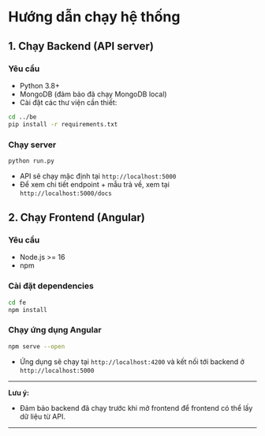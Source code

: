 # Hướng dẫn chạy hệ thống

## 1. Chạy Backend (API server)

### Yêu cầu
- Python 3.8+
- MongoDB (đảm bảo đã chạy MongoDB local)
- Cài đặt các thư viện cần thiết:

```sh
cd ../be
pip install -r requirements.txt
```

### Chạy server
```sh
python run.py
```
- API sẽ chạy mặc định tại `http://localhost:5000`
- Để xem chi tiết endpoint + mẫu trả về, xem tại `http://localhost:5000/docs`

## 2. Chạy Frontend (Angular)

### Yêu cầu
- Node.js >= 16
- npm

### Cài đặt dependencies
```sh
cd fe
npm install
```

### Chạy ứng dụng Angular
```sh
npm serve --open
```
- Ứng dụng sẽ chạy tại `http://localhost:4200` và kết nối tới backend ở `http://localhost:5000`

---

**Lưu ý:**  
- Đảm bảo backend đã chạy trước khi mở frontend để frontend có thể lấy dữ liệu từ API.
---
